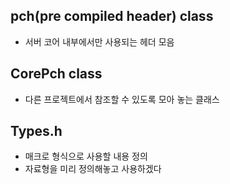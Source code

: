 ## pch(pre compiled header) class
- 서버 코어 내부에서만 사용되는 헤더 모음

## CorePch class
- 다른 프로젝트에서 참조할 수 있도록 모아 놓는 클래스

## Types.h
- 매크로 형식으로 사용할 내용 정의
- 자료형을 미리 정의해놓고 사용하겠다

